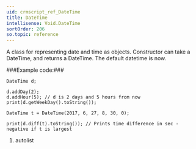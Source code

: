 ```yaml
---
uid: crmscript_ref_DateTime
title: DateTime
intellisense: Void.DateTime
sortOrder: 206
so.topic: reference
---
```


A class for representing date and time as objects.
Constructor can take a DateTime, and returns a DateTime.
The default datetime is now.



###Example code:###


    DateTime d;
    
    d.addDay(2);
    d.addHour(5); // d is 2 days and 5 hours from now
    print(d.getWeekDay().toString());
    
    DateTime t = DateTime(2017, 6, 27, 8, 30, 0);
    
    print(d.diff(t).toString()); // Prints time difference in sec - negative if t is largest




1. autolist

